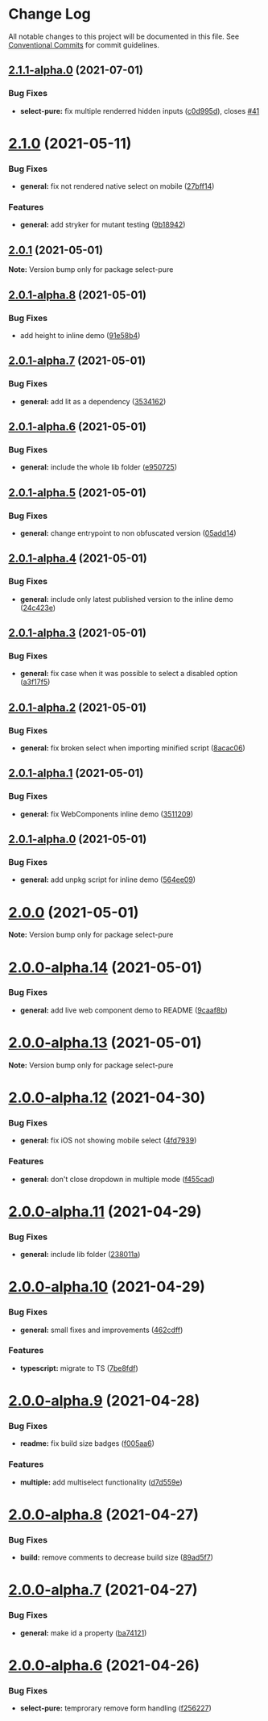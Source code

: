 # Change Log

All notable changes to this project will be documented in this file.
See [Conventional Commits](https://conventionalcommits.org) for commit guidelines.

## [2.1.1-alpha.0](https://github.com/dudyn5ky1/select-pure/compare/select-pure@2.1.0...select-pure@2.1.1-alpha.0) (2021-07-01)


### Bug Fixes

* **select-pure:** fix multiple renderred hidden inputs ([c0d995d](https://github.com/dudyn5ky1/select-pure/commit/c0d995d29cf5a2055e79c82f046c12b867bdefe9)), closes [#41](https://github.com/dudyn5ky1/select-pure/issues/41)





# [2.1.0](https://github.com/dudyn5ky1/select-pure/compare/select-pure@2.0.1...select-pure@2.1.0) (2021-05-11)


### Bug Fixes

* **general:** fix not rendered native select on mobile ([27bff14](https://github.com/dudyn5ky1/select-pure/commit/27bff149d4f9779f52abc60dcee650564e2ed088))


### Features

* **general:** add stryker for mutant testing ([9b18942](https://github.com/dudyn5ky1/select-pure/commit/9b189420971958765924be8c1575574606cdcab7))





## [2.0.1](https://github.com/dudyn5ky1/select-pure/compare/select-pure@2.0.1-alpha.8...select-pure@2.0.1) (2021-05-01)

**Note:** Version bump only for package select-pure





## [2.0.1-alpha.8](https://github.com/dudyn5ky1/select-pure/compare/select-pure@2.0.1-alpha.7...select-pure@2.0.1-alpha.8) (2021-05-01)


### Bug Fixes

* add height to inline demo ([91e58b4](https://github.com/dudyn5ky1/select-pure/commit/91e58b4f285777dfef136e32f45ba35a541ca181))





## [2.0.1-alpha.7](https://github.com/dudyn5ky1/select-pure/compare/select-pure@2.0.1-alpha.6...select-pure@2.0.1-alpha.7) (2021-05-01)


### Bug Fixes

* **general:** add lit as a dependency ([3534162](https://github.com/dudyn5ky1/select-pure/commit/35341623bec28ea5968de80c2afe910e6135c954))





## [2.0.1-alpha.6](https://github.com/dudyn5ky1/select-pure/compare/select-pure@2.0.1-alpha.5...select-pure@2.0.1-alpha.6) (2021-05-01)


### Bug Fixes

* **general:** include the whole lib folder ([e950725](https://github.com/dudyn5ky1/select-pure/commit/e950725927996fc5443fcfbaf0de13307a7068de))





## [2.0.1-alpha.5](https://github.com/dudyn5ky1/select-pure/compare/select-pure@2.0.1-alpha.4...select-pure@2.0.1-alpha.5) (2021-05-01)


### Bug Fixes

* **general:** change entrypoint to non obfuscated version ([05add14](https://github.com/dudyn5ky1/select-pure/commit/05add14dde7415a8544524870ef559a1b154f92b))





## [2.0.1-alpha.4](https://github.com/dudyn5ky1/select-pure/compare/select-pure@2.0.1-alpha.3...select-pure@2.0.1-alpha.4) (2021-05-01)


### Bug Fixes

* **general:** include only latest published version to the inline demo ([24c423e](https://github.com/dudyn5ky1/select-pure/commit/24c423e20ae147dc4f750f3b8dfb2c050b2acff4))





## [2.0.1-alpha.3](https://github.com/dudyn5ky1/select-pure/compare/select-pure@2.0.1-alpha.2...select-pure@2.0.1-alpha.3) (2021-05-01)


### Bug Fixes

* **general:** fix case when it was possible to select a disabled option ([a3f17f5](https://github.com/dudyn5ky1/select-pure/commit/a3f17f56a648d032a49ef1a70fea37787c632a34))





## [2.0.1-alpha.2](https://github.com/dudyn5ky1/select-pure/compare/select-pure@2.0.1-alpha.1...select-pure@2.0.1-alpha.2) (2021-05-01)


### Bug Fixes

* **general:** fix broken select when importing minified script ([8acac06](https://github.com/dudyn5ky1/select-pure/commit/8acac0610e8224fc9131a35b78e450ca3a12f609))





## [2.0.1-alpha.1](https://github.com/dudyn5ky1/select-pure/compare/select-pure@2.0.1-alpha.0...select-pure@2.0.1-alpha.1) (2021-05-01)


### Bug Fixes

* **general:** fix WebComponents inline demo ([3511209](https://github.com/dudyn5ky1/select-pure/commit/351120981fd6bbdc8346b72de7b084d0ab2568d7))





## [2.0.1-alpha.0](https://github.com/dudyn5ky1/select-pure/compare/select-pure@2.0.0...select-pure@2.0.1-alpha.0) (2021-05-01)


### Bug Fixes

* **general:** add unpkg script for inline demo ([564ee09](https://github.com/dudyn5ky1/select-pure/commit/564ee095011ab17fb06a6091c1ce4df72191a458))





# [2.0.0](https://github.com/dudyn5ky1/select-pure/compare/select-pure@2.0.0-alpha.14...select-pure@2.0.0) (2021-05-01)

**Note:** Version bump only for package select-pure





# [2.0.0-alpha.14](https://github.com/dudyn5ky1/select-pure/compare/select-pure@2.0.0-alpha.13...select-pure@2.0.0-alpha.14) (2021-05-01)


### Bug Fixes

* **general:** add live web component demo to README ([9caaf8b](https://github.com/dudyn5ky1/select-pure/commit/9caaf8bb561fe40ab797d5b3deafe564bf02765f))





# [2.0.0-alpha.13](https://github.com/dudyn5ky1/select-pure/compare/select-pure@2.0.0-alpha.12...select-pure@2.0.0-alpha.13) (2021-05-01)

**Note:** Version bump only for package select-pure





# [2.0.0-alpha.12](https://github.com/dudyn5ky1/select-pure/compare/select-pure@2.0.0-alpha.11...select-pure@2.0.0-alpha.12) (2021-04-30)


### Bug Fixes

* **general:** fix iOS not showing mobile select ([4fd7939](https://github.com/dudyn5ky1/select-pure/commit/4fd793910e3e90d0c3c81d2e5db927cee2554303))


### Features

* **general:** don't close dropdown in multiple mode ([f455cad](https://github.com/dudyn5ky1/select-pure/commit/f455cad921aaaf10c3ddd9d92b906f63c47a8d05))





# [2.0.0-alpha.11](https://github.com/dudyn5ky1/select-pure/compare/select-pure@2.0.0-alpha.10...select-pure@2.0.0-alpha.11) (2021-04-29)


### Bug Fixes

* **general:** include lib folder ([238011a](https://github.com/dudyn5ky1/select-pure/commit/238011a46da1a2fc714f89d4d1ce95ef19df6041))





# [2.0.0-alpha.10](https://github.com/dudyn5ky1/select-pure/compare/select-pure@2.0.0-alpha.9...select-pure@2.0.0-alpha.10) (2021-04-29)


### Bug Fixes

* **general:** small fixes and improvements ([462cdff](https://github.com/dudyn5ky1/select-pure/commit/462cdff53c34464f00716ca11593256307d30e9f))


### Features

* **typescript:** migrate to TS ([7be8fdf](https://github.com/dudyn5ky1/select-pure/commit/7be8fdf31e6a34879981746a9c7eec21e8e6cb72))





# [2.0.0-alpha.9](https://github.com/dudyn5ky1/select-pure/compare/select-pure@2.0.0-alpha.8...select-pure@2.0.0-alpha.9) (2021-04-28)


### Bug Fixes

* **readme:** fix build size badges ([f005aa6](https://github.com/dudyn5ky1/select-pure/commit/f005aa683704bb7b057b0e260ebd252b712c94de))


### Features

* **multiple:** add multiselect functionality ([d7d559e](https://github.com/dudyn5ky1/select-pure/commit/d7d559e7349172fbcfee0af9e5d1f520743abd8b))





# [2.0.0-alpha.8](https://github.com/dudyn5ky1/select-pure/compare/select-pure@2.0.0-alpha.7...select-pure@2.0.0-alpha.8) (2021-04-27)


### Bug Fixes

* **build:** remove comments to decrease build size ([89ad5f7](https://github.com/dudyn5ky1/select-pure/commit/89ad5f7f1bd0eed63f49a2e08e87f2d7fdc66cdb))





# [2.0.0-alpha.7](https://github.com/dudyn5ky1/select-pure/compare/select-pure@2.0.0-alpha.6...select-pure@2.0.0-alpha.7) (2021-04-27)


### Bug Fixes

* **general:** make id a property ([ba74121](https://github.com/dudyn5ky1/select-pure/commit/ba74121fc42616a9235a35d2b6f37a05a991ee31))





# [2.0.0-alpha.6](https://github.com/dudyn5ky1/select-pure/compare/select-pure@2.0.0-alpha.5...select-pure@2.0.0-alpha.6) (2021-04-26)


### Bug Fixes

* **select-pure:** temprorary remove form handling ([f256227](https://github.com/dudyn5ky1/select-pure/commit/f2562277b24c916f3600217f322814708c543d34))

